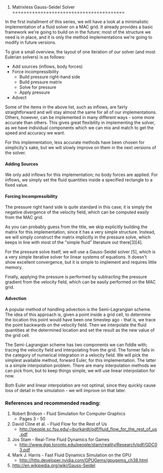 1) Matrixless Gauss-Seidel Solver
========================================

In the first installment of this series, we will have a look at a minimalistic implementation of a fluid solver on a MAC grid. It already provides a basic framework we're going to build on in the future; most of the structure we need is in place, and it is only the method implementations we're going to modify in future versions.

To give a small overview, the layout of one iteration of our solver (and most Eulerian solvers) is as follows:

- Add sources (inflows, body forces)
- Force incompressibility
  - Build pressure right-hand side
  - Build pressure matrix
  - Solve for pressure
  - Apply pressure
- Advect

Some of the items in the above list, such as inflows, are fairly straightforward and will stay almost the same for all of our implementations. Others, however, can be implemented in many different ways - some more accurate than others. This gives great flexibility in implementing the solver, as we have individual components which we can mix and match to get the speed and accuracy we want.

For this implementation, less accurate methods have been chosen for simplicity's sake, but we will slowly improve on them in the next versions of the solver.

#### Adding Sources

We only add inflows for this implementation; no body forces are applied. For inflows, we simply set the fluid quantities inside a specified rectangle to a fixed value.

#### Forcing Incompressibility

The pressure right hand side is quite standard in this case; it is simply the negative divergence of the velocity field, which can be computed easily from the MAC grid.

As you can probably guess from the title, we skip explicitly building the matrix for this implementation, since it has a very simple structure. Instead, we will simply construct the matrix implicitly in the pressure solve, which keeps in line with most of the "simple fluid" literature out there[3][4].

For the pressure solve itself, we will use a Gauss-Seidel solver [5], which is a very simple iterative solver for linear systems of equations. It doesn't show excellent convergence, but it is simple to implement and requires little memory.

Finally, applying the pressure is performed by subtracting the pressure gradient from the velocity field, which can be easily performed on the MAC grid.

#### Advection

A popular method of handling advection is the Semi-Lagrangian scheme. The idea of this approach is, given a point inside a grid cell, to determine the location this point would have been one timestep ago - that is, we trace the point backwards on the velocity field. Then we interpolate the fluid quantities at the determined location and set the result as the new value of the grid cell.

The Semi-Lagrangian scheme has two components we can fiddle with; tracing the velocity field and interpolating from the grid. The former falls in the category of numerical integration in a velocity field. We will pick the simplest available method, forward Euler, for this implementation. The latter is a simple interpolation problem. There are many interpolation methods we can pick from, but to keep things simple, we will use linear interpolation for now.

Both Euler and linear interpolation are not optimal, since they quickly cause loss of detail in the simulation - we will improve on that later.


### References and recommended reading:

  1. Robert Bridson - Fluid Simulation for Computer Graphics
       - Pages 3 - 50
  2. David Cline et al. - Fluid Flow for the Rest of Us
       - http://people.sc.fsu.edu/~jburkardt/pdf/fluid_flow_for_the_rest_of_us.pdf
  3. Jos Stam - Real-Time Fluid Dynamics for Games
       - http://www.dgp.toronto.edu/people/stam/reality/Research/pdf/GDC03.pdf
  4. Mark J. Harris - Fast Fluid Dynamics Simulation on the GPU
       - http://http.developer.nvidia.com/GPUGems/gpugems_ch38.html
  5. http://en.wikipedia.org/wiki/Gauss-Seidel
